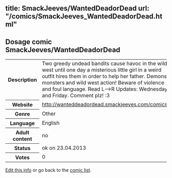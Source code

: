 title: SmackJeeves/WantedDeadorDead
url: "/comics/SmackJeeves_WantedDeadorDead.html"
---
Dosage comic SmackJeeves/WantedDeadorDead
-----------------------------------------

<table class="comicinfo">
<tr>
<th>Description</th><td>Two greedy undead bandits cause havoc in the wild west until one day a misterious little girl in a weird outfit hires them in order to help her father. Demons, monsters and wild west action! Beware of violence and foul language. Read L--&gt;R Updates: Wednesday and Friday. Comment plz! :3</td>
</tr>
<tr>
<th>Website</th><td><a href="http://wanteddeadordead.smackjeeves.com/comics/">http://wanteddeadordead.smackjeeves.com/comics/</a></td>
</tr>
<tr>
<th>Genre</th><td>Other</td>
</tr>
<tr>
<th>Language</th><td>English</td>
</tr>
<tr>
<th>Adult content</th><td>no</td>
</tr>
<tr>
<th>Status</th><td>ok on 23.04.2013</td>
</tr>
<tr>
<th>Votes</th><td>0</div></td>
</tr>
</table>

[Edit this info](/comics/SmackJeeves_WantedDeadorDead_edit.html) or go back to the [comic list](../comic-index.html).
